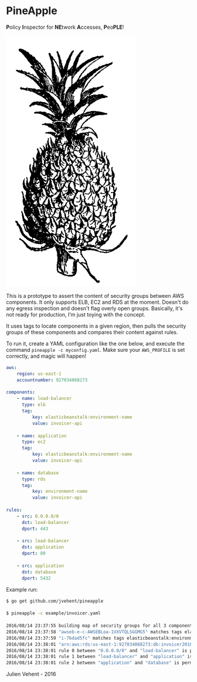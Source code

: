 PineApple
=========

**P**olicy **I**nspector for **NE**twork **A**ccesses, **P**eo**PLE**!

![pineapple](statics/Bromeliaceae_1.png)

This is a prototype to assert the content of security groups between AWS
components. It only supports ELB, EC2 and RDS at the moment. Doesn't do any
egress inspection and doesn't flag overly open groups. Basically, it's not ready
for production, I'm just toying with the concept.

It uses tags to locate components in a given region, then pulls the security
groups of these components and compares their content against rules.

To run it, create a YAML configuration like the one below, and execute the
command `pineapple -c myconfig.yaml`. Make sure your `AWS_PROFILE` is set
correctly, and magic will happen!

```yaml
aws:
    region: us-east-1
    accountnumber: 927034868273

components:
    - name: load-balancer
      type: elb
      tag:
          key: elasticbeanstalk:environment-name
          value: invoicer-api

    - name: application
      type: ec2
      tag: 
          key: elasticbeanstalk:environment-name
          value: invoicer-api

    - name: database
      type: rds
      tag:
          key: environment-name
          value: invoicer-api

rules:
    - src: 0.0.0.0/0
      dst: load-balancer
      dport: 443

    - src: load-balancer
      dst: application
      dport: 80

    - src: application
      dst: database
      dport: 5432
```

Example run:
```bash
$ go get github.com/jvehent/pineapple

$ pineapple -c example/invoicer.yaml

2016/08/14 23:37:55 building map of security groups for all 3 components
2016/08/14 23:37:58 "awseb-e-c-AWSEBLoa-1VXVTQLSGGMG5" matches tags elasticbeanstalk:environment-name:invoicer-api
2016/08/14 23:37:59 "i-7bdad5fc" matches tags elasticbeanstalk:environment-name:invoicer-api
2016/08/14 23:38:01 "arn:aws:rds:us-east-1:927034868273:db:invoicer201605211320" matches tags environment-name:invoicer-api
2016/08/14 23:38:01 rule 0 between "0.0.0.0/0" and "load-balancer" is permitted
2016/08/14 23:38:01 rule 1 between "load-balancer" and "application" is permitted
2016/08/14 23:38:01 rule 2 between "application" and "database" is permitted
```

Julien Vehent - 2016
